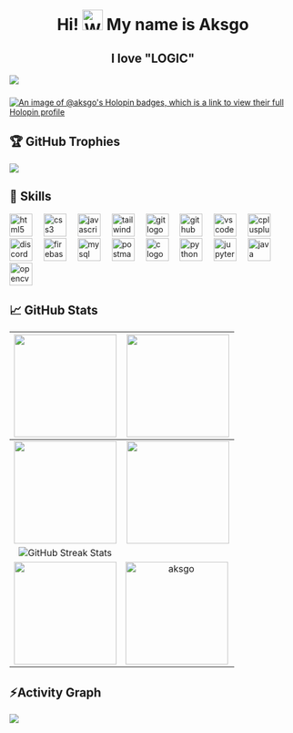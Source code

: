 <h1 align="center"> Hi! <img src="https://user-images.githubusercontent.com/18350557/176309783-0785949b-9127-417c-8b55-ab5a4333674e.gif" width="36" height="36" alt="Waving Hand Emoji"> My name is Aksgo</h1>

<h2 align="center">I love "LOGIC"</h2>

<div align="left">
  <img src="https://profile-counter.glitch.me/aksgo/count.svg?"  />
</div>

### 
[![An image of @aksgo's Holopin badges, which is a link to view their full Holopin profile](https://holopin.me/aksgo)](https://holopin.io/@aksgo)


## 🏆 GitHub Trophies
![](https://github-profile-trophy.vercel.app/?username=aksgo&theme=radical&no-frame=false&no-bg=true&margin-w=4)

## 🦾 Skills

<div align="left">
  <img src="https://skillicons.dev/icons?i=html" height="40" alt="html5 logo"  />
  <img width="12" />
  <img src="https://skillicons.dev/icons?i=css" height="40" alt="css3 logo"  />
  <img width="12" />
  <img src="https://skillicons.dev/icons?i=js" height="40" alt="javascript logo"  />
  <img width="12" />
  <img src="https://skillicons.dev/icons?i=tailwind" height="40" alt="tailwindcss logo"  />
  <img width="12" />
  <img src="https://skillicons.dev/icons?i=git" height="40" alt="git logo"  />
  <img width="12" />
  <img src="https://skillicons.dev/icons?i=github" height="40" alt="github logo"  />
  <img width="12" />
  <img src="https://skillicons.dev/icons?i=vscode" height="40" alt="vscode logo"  />
  <img width="12" />
  <img src="https://skillicons.dev/icons?i=cpp" height="40" alt="cplusplus logo"  />
  <img width="12" />
  <img src="https://skillicons.dev/icons?i=discord" height="40" alt="discord logo"  />
  <img width="12" />
  <img src="https://skillicons.dev/icons?i=firebase" height="40" alt="firebase logo"  />
  <img width="12" />
  <img src="https://skillicons.dev/icons?i=mysql" height="40" alt="mysql logo"  />
  <img width="12" />
  <img src="https://skillicons.dev/icons?i=postman" height="40" alt="postman logo"  />
  <img width="12" />
  <img src="https://skillicons.dev/icons?i=c" height="40" alt="c logo"  />
  <img width="12" />
  <img src="https://skillicons.dev/icons?i=python" height="40" alt="python logo" />
  <img width="12" />
  <img src="https://skillicons.dev/icons?i=flask" height="40" alt="jupyter logo" />
  <img width="12" />
  <img src="https://skillicons.dev/icons?i=java" height="40" alt="java logo" />
  <img width="12" />
  <img src="https://skillicons.dev/icons?i=opencv" height="40" alt="opencv logo" />
</div>



## 📈 GitHub Stats

|<img align="center" src="http://github-profile-summary-cards.vercel.app/api/cards/stats?username=aksgo&theme=dark" height="180em" /> | <img align="center" src="http://github-profile-summary-cards.vercel.app/api/cards/most-commit-language?username=aksgo&theme=dark" height="180em" /> |
|:---:|:---:|
|<img align="center" src="http://github-profile-summary-cards.vercel.app/api/cards/repos-per-language?username=aksgo&theme=dark" height="180em" /> | <img align="center" src="http://github-profile-summary-cards.vercel.app/api/cards/productive-time?username=aksgo&theme=dark" height="180em" /> |
| ![GitHub Streak Stats](https://github-readme-streak-stats.herokuapp.com/?user=aksgo&theme=dark&hide_border=false) | 
|<img align="center" src="http://github-profile-summary-cards.vercel.app/api/cards/profile-details?username=aksgo&theme=dark" height="180em" /> | <img align="left" height="180em" src="https://github-readme-stats.vercel.app/api/top-langs/?username=aksgo&layout=compact&theme=dark" alt="aksgo" />|

<h2 align="left">⚡Activity Graph</h2>
<img align="center" src="https://github-readme-activity-graph.vercel.app/graph?username=aksgo&theme=github">
